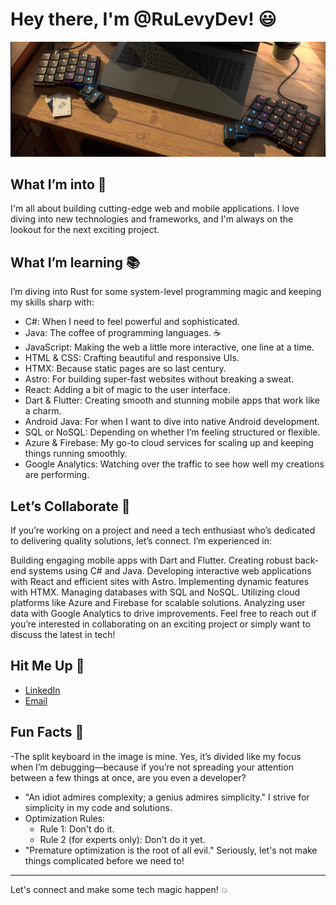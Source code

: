 # Hey there, I'm @RuLevyDev! 😃
![Profile Image](https://github.com/RuLevyDev/RuLevyDev/blob/main/Captura%20de%20pantalla%202024-07-10%20182859.png)
## What I’m into 🚀
I'm all about building cutting-edge web and mobile applications. I love diving into new technologies and frameworks, and I'm always on the lookout for the next exciting project.

## What I’m learning 📚
I’m diving into Rust for some system-level programming magic and keeping my skills sharp with:

- C#: When I need to feel powerful and sophisticated.
- Java: The coffee of programming languages. ☕
- JavaScript: Making the web a little more interactive, one line at a time.
- HTML & CSS: Crafting beautiful and responsive UIs.
- HTMX: Because static pages are so last century.
- Astro: For building super-fast websites without breaking a sweat.
- React: Adding a bit of magic to the user interface.
- Dart & Flutter: Creating smooth and stunning mobile apps that work like a charm.
- Android Java: For when I want to dive into native Android development.
- SQL or NoSQL: Depending on whether I’m feeling structured or flexible.
- Azure & Firebase: My go-to cloud services for scaling up and keeping things running smoothly.
- Google Analytics: Watching over the traffic to see how well my creations are performing.

## Let’s Collaborate 🤝
If you’re working on a project and need a tech enthusiast who’s dedicated to delivering quality solutions, let’s connect. I’m experienced in:

Building engaging mobile apps with Dart and Flutter.
Creating robust back-end systems using C# and Java.
Developing interactive web applications with React and efficient sites with Astro.
Implementing dynamic features with HTMX.
Managing databases with SQL and NoSQL.
Utilizing cloud platforms like Azure and Firebase for scalable solutions.
Analyzing user data with Google Analytics to drive improvements.
Feel free to reach out if you’re interested in collaborating on an exciting project or simply want to discuss the latest in tech!

## Hit Me Up 📧
- [LinkedIn](https://linkedin.com/in/ruben-orero-levy)
- [Email](mailto:rulevydeveloper@gmail.com)
  
## Fun Facts 🎉
-The split keyboard in the image is mine. Yes, it’s divided like my focus when I’m debugging—because if you’re not spreading your attention between a few things at once, are you even a developer?
- "An idiot admires complexity; a genius admires simplicity." I strive for simplicity in my code and solutions.
- Optimization Rules:
  - Rule 1: Don't do it.
  - Rule 2 (for experts only): Don't do it yet.
- "Premature optimization is the root of all evil." Seriously, let's not make things complicated before we need to!

---

Let's connect and make some tech magic happen! 💥
<!---
RuLevyDev/RuLevyDev is a ✨ special ✨ repository because its `README.md` (this file) appears on your GitHub profile.
You can click the Preview link to take a look at your changes.
--->
